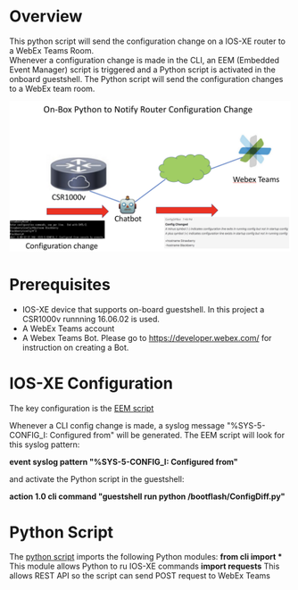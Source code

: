 # Overview
This python script will send the configuration change on a IOS-XE router to a WebEx Teams Room.  
Whenever a configuration change is made in the CLI, an EEM (Embedded Event Manager) script is triggered and a Python script is activated in the onboard guestshell.  The Python script will send the configuration changes to a WebEx team room.

![](./ChatBot.png)


# Prerequisites
- IOS-XE device that supports on-board guestshell.  In this project a CSR1000v runnning 16.06.02 is used.
- A WebEx Teams account
- A Webex Teams Bot.  Please go to https://developer.webex.com/ for instruction on creating a Bot.

# IOS-XE Configuration
The key configuration is the [EEM script](./EEM.cfg)

Whenever a CLI config change is made, a syslog message "%SYS-5-CONFIG_I: Configured from" will be generated.  The EEM script will look for this syslog pattern:

   **event syslog pattern "%SYS-5-CONFIG_I: Configured from"**

and activate the Python script in the guestshell:

   **action 1.0 cli command "guestshell run python /bootflash/ConfigDiff.py"**

# Python Script
The [python script](./ConfigDiff.py) imports the following Python modules:
   **from cli import \***  This module allows Python to ru IOS-XE commands
   **import requests**     This allows REST API so the script can send POST request to WebEx Teams
